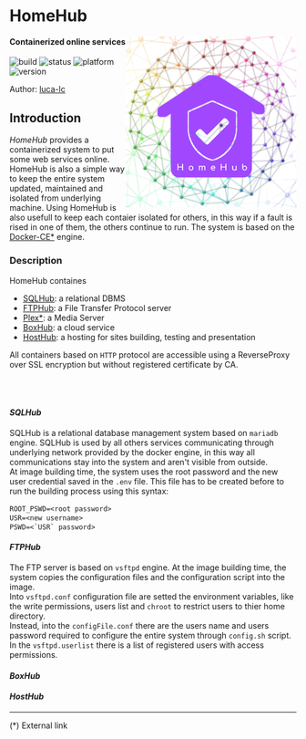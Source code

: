 <link rel="stylesheet" type="text/css" media="all" href="assets/style.css" />

[1]: https://www.docker.com/
[2]: https://luca-lc.github.io/
[3]: https://plex.tv/ 

# HomeHub
<img src="./assets/img/HomeHub.png" width="300" align="right"/> 

#### Containerized online services 
![build](https://img.shields.io/badge/build-ContinuousIntegration-ff3030)
![status](https://img.shields.io/badge/status-Development-yellow)
![platform](https://img.shields.io/badge/platform-Docker-3285a8)
![version](https://img.shields.io/badge/version-alpha4-ff7300)

<p class="author">Author: <a href="https://luca-lc.github.io/">luca-lc</a></p>


## Introduction

*HomeHub* provides a containerized system to put some web services online. HomeHub is also a simple way to keep the entire system updated, maintained and isolated from underlying machine. Using HomeHub is also usefull to keep each contaier isolated for others, in this way if a fault is rised in one of them, the others continue to run. The system is based on the [Docker-CE*][1] engine.


### Description

HomeHub containes
- <u>[SQLHub](#SQLHub)</u>: a relational DBMS
- <u>[FTPHub](#FTPHub)</u>: a File Transfer Protocol server
- <u>[Plex*][3]</a></u>: a Media Server
- <u>[BoxHub](#BoxHub)</u>: a cloud service
- <u>[HostHub](#HostHub)</u>: a hosting for sites building, testing and presentation

All containers based on `HTTP` protocol are accessible using a ReverseProxy over SSL encryption but without registered certificate by CA.

<br/><br/>

#### _SQLHub_

SQLHub is a relational database management system based on `mariadb` engine. SQLHub is used by all others services communicating through underlying network provided by the docker engine, in this way all communications stay into the system and aren't visible from outside. <br/>
At image building time, the system uses the root password and the new user credential saved in the `.env` file. This file has to be created before to run the building process using this syntax:
```
ROOT_PSWD=<root password>
USR=<new username>
PSWD=<`USR` password>
```


#### _FTPHub_

The FTP server is based on `vsftpd` engine. At the image building time, the system copies the configuration files and the configuration script into the image.<br/>
Into `vsftpd.conf` configuration file are setted the environment variables, like the write permissions, users list and `chroot` to restrict users to thier home directory.<br/>
Instead, into the `configFile.conf` there are the users name and users password required to configure the entire system through `config.sh` script.<br/>
In the `vsftpd.userlist` there is a list of registered users with access permissions.

#### _BoxHub_


#### _HostHub_

---
<p class="footer">
(*) External link
</p>